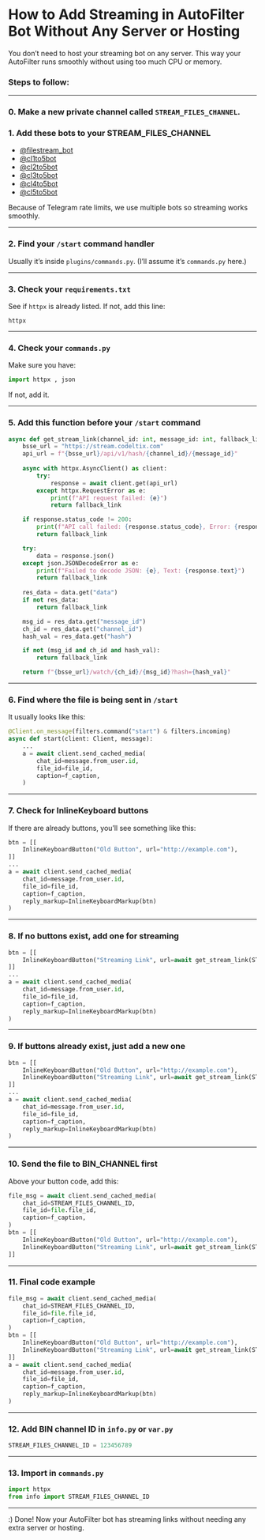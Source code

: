 # How to Add Streaming in AutoFilter Bot Without Any Server or Hosting

You don’t need to host your streaming bot on any server. This way your AutoFilter runs smoothly without using too much CPU or memory.

### Steps to follow:

---
### 0. Make a new private channel called `STREAM_FILES_CHANNEL`.

### 1. Add these bots to your STREAM_FILES_CHANNEL 
* [@filestream_bot](https://t.me/filestream_bot)
* [@cl1to5bot](https://t.me/cl1to5bot)
* [@cl2to5bot](https://t.me/cl1to5bot)
* [@cl3to5bot](https://t.me/cl1to5bot)
* [@cl4to5bot](https://t.me/cl1to5bot)
* [@cl5to5bot](https://t.me/cl1to5bot)

Because of Telegram rate limits, we use multiple bots so streaming works smoothly.

---

### 2. Find your `/start` command handler

Usually it’s inside `plugins/commands.py`. (I’ll assume it’s `commands.py` here.)

---

### 3. Check your `requirements.txt`

See if `httpx` is already listed. If not, add this line:

```
httpx
```

---

### 4. Check your `commands.py`

Make sure you have:

```python
import httpx , json
```

If not, add it.

---

### 5. Add this function before your `/start` command

```python
async def get_stream_link(channel_id: int, message_id: int, fallback_link: str) -> str:
    bsse_url = "https://stream.codeltix.com"
    api_url = f"{bsse_url}/api/v1/hash/{channel_id}/{message_id}"
    
    async with httpx.AsyncClient() as client:
        try:
            response = await client.get(api_url)
        except httpx.RequestError as e:
            print(f"API request failed: {e}")
            return fallback_link

    if response.status_code != 200:
        print(f"API call failed: {response.status_code}, Error: {response.text}")
        return fallback_link

    try:
        data = response.json()
    except json.JSONDecodeError as e:
        print(f"Failed to decode JSON: {e}, Text: {response.text}")
        return fallback_link
    
    res_data = data.get("data")
    if not res_data:
        return fallback_link

    msg_id = res_data.get("message_id")
    ch_id = res_data.get("channel_id")
    hash_val = res_data.get("hash")

    if not (msg_id and ch_id and hash_val):
        return fallback_link

    return f"{bsse_url}/watch/{ch_id}/{msg_id}?hash={hash_val}"
```

---

### 6. Find where the file is being sent in `/start`

It usually looks like this:

```python
@Client.on_message(filters.command("start") & filters.incoming)
async def start(client: Client, message):
    ...
    a = await client.send_cached_media(
        chat_id=message.from_user.id,
        file_id=file_id,
        caption=f_caption,
    )
```

---

### 7. Check for InlineKeyboard buttons

If there are already buttons, you’ll see something like this:

```python
btn = [[
    InlineKeyboardButton("Old Button", url="http://example.com"),
]]
...
a = await client.send_cached_media(
    chat_id=message.from_user.id,
    file_id=file_id,
    caption=f_caption,
    reply_markup=InlineKeyboardMarkup(btn)
)
```

---

### 8. If no buttons exist, add one for streaming

```python
btn = [[
    InlineKeyboardButton("Streaming Link", url=await get_stream_link(STREAM_FILES_CHANNEL_ID, file_msg.id, "https://a.random.link")),
]]
...
a = await client.send_cached_media(
    chat_id=message.from_user.id,
    file_id=file_id,
    caption=f_caption,
    reply_markup=InlineKeyboardMarkup(btn)
)
```

---

### 9. If buttons already exist, just add a new one

```python
btn = [[
    InlineKeyboardButton("Old Button", url="http://example.com"),
    InlineKeyboardButton("Streaming Link", url=await get_stream_link(STREAM_FILES_CHANNEL_ID, file_msg.id, "https://a.random.link")),
]]
...
a = await client.send_cached_media(
    chat_id=message.from_user.id,
    file_id=file_id,
    caption=f_caption,
    reply_markup=InlineKeyboardMarkup(btn)
)
```

---

### 10. Send the file to BIN\_CHANNEL first

Above your button code, add this:

```python
file_msg = await client.send_cached_media(
    chat_id=STREAM_FILES_CHANNEL_ID,
    file_id=file.file_id,
    caption=f_caption,
)
btn = [[
    InlineKeyboardButton("Old Button", url="http://example.com"),
    InlineKeyboardButton("Streaming Link", url=await get_stream_link(STREAM_FILES_CHANNEL_ID, file_msg.id, "https://a.random.link")),
]]
```

---

### 11. Final code example

```python
file_msg = await client.send_cached_media(
    chat_id=STREAM_FILES_CHANNEL_ID,
    file_id=file.file_id,
    caption=f_caption,
)
btn = [[
    InlineKeyboardButton("Old Button", url="http://example.com"),
    InlineKeyboardButton("Streaming Link", url=await get_stream_link(STREAM_FILES_CHANNEL_ID, file_msg.id, "https://a.random.link")),
]]
a = await client.send_cached_media(
    chat_id=message.from_user.id,
    file_id=file_id,
    caption=f_caption,
    reply_markup=InlineKeyboardMarkup(btn)
)
```

---

### 12. Add BIN channel ID in `info.py` or `var.py`

```python
STREAM_FILES_CHANNEL_ID = 123456789
```

---

### 13. Import in `commands.py`

```python
import httpx
from info import STREAM_FILES_CHANNEL_ID
```

---

:) Done! Now your AutoFilter bot has streaming links without needing any extra server or hosting.

